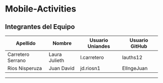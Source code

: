 # Mobile-Activities

## **Integrantes del Equipo**

| **Apellido** | **Nombre** | **Usuario Uniandes** | **Usuario GitHub** |
|--------------|------------|-----------------------|---------------------|
| Carretero Serrano | Laura Julieth | l.carretero | lauths12  |
| Rios Nisperuza | Juan David | jd.riosn1  | ElIngeJuan  |


---
